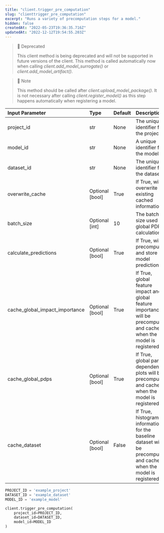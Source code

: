 ```yaml
---
title: "client.trigger_pre_computation"
slug: "clienttrigger_pre_computation"
excerpt: "Runs a variety of precomputation steps for a model."
hidden: false
createdAt: "2022-05-23T19:36:35.716Z"
updatedAt: "2022-12-12T19:54:55.203Z"
---
```

> 🚧 Deprecated
> 
> This client method is being deprecated and will not be supported in future versions of the client.  This method is called automatically now when calling _client.add_model_surrogate()_ or _client.add_model_artifact()_.

> 📘 Note
> 
> This method should be called after _client.upload_model_package()_.  It is not necessary after calling _client.register_model()_ as this step happens automatically when registering a model.



| Input Parameter                | Type            | Default | Description                                                                                                               |
| :----------------------------- | :-------------- | :------ | :------------------------------------------------------------------------------------------------------------------------ |
| project_id                     | str             | None    | The unique identifier for the project.                                                                                    |
| model_id                       | str             | None    | A unique identifier for the model.                                                                                        |
| dataset_id                     | str             | None    | The unique identifier for the dataset.                                                                                    |
| overwrite_cache                | Optional [bool] | True    | If True, will overwrite existing cached information.                                                                      |
| batch_size                     | Optional [int]  | 10      | The batch size used for global PDP calculations.                                                                          |
| calculate_predictions          | Optional [bool] | True    | If True, will precompute and store model predictions.                                                                     |
| cache_global_impact_importance | Optional [bool] | True    | If True, global feature impact and global feature importance will be precomputed and cached when the model is registered. |
| cache_global_pdps              | Optional [bool] | True    | If True, global partial dependence plots will be precomputed and cached when the model is registered.                     |
| cache_dataset                  | Optional [bool] | False   | If True, histogram information for the baseline dataset will be precomputed and cached when the model is registered.      |

```python Usage
PROJECT_ID = 'example_project'
DATASET_ID = 'example_dataset'
MODEL_ID = 'example_model'

client.trigger_pre_computation(
    project_id=PROJECT_ID,
    dataset_id=DATASET_ID,
    model_id=MODEL_ID
)
```